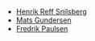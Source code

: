 * [Henrik Reff Snilsberg](https://github.com/HSnils)
* [Mats Gundersen](https://github.com/matsgund)
* [Fredrik Paulsen](https://github.com/freddypauls)
